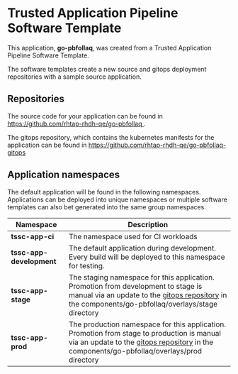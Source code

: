 # Trusted Application Pipeline Software Template

This application, **go-pbfollaq**, was created from a Trusted Application Pipeline Software Template.

The software templates create a new source and gitops deployment repositories with a sample source application. 

## Repositories

The source code for your application can be found in [https://github.com/rhtap-rhdh-qe/go-pbfollaq ](https://github.com/rhtap-rhdh-qe/go-pbfollaq ).
 
The gitops repository, which contains the kubernetes manifests for the application can be found in 
[https://github.com/rhtap-rhdh-qe/go-pbfollaq-gitops ](https://github.com/rhtap-rhdh-qe/go-pbfollaq-gitops ) 

## Application namespaces 

The default application will be found in the following namespaces. Applications can be deployed into unique namespaces or multiple software templates can also bet generated into the same group namespaces.  

|  Namespace   |  Description   |  
| -------- | -------- |
| **tssc-app-ci** | The namespace used for CI workloads |
| **tssc-app-development** | The default application during development. Every build will be deployed to this namespace for testing. |
| **tssc-app-stage** | The staging namespace for this application. Promotion from development to stage is manual via an update to the [gitops repository](https://github.com/rhtap-rhdh-qe/go-pbfollaq-gitops ) in the components/go-pbfollaq/overlays/stage directory |
| **tssc-app-prod** | The production namespace for this application. Promotion from stage to production is manual via an update to the [gitops repository](https://github.com/rhtap-rhdh-qe/go-pbfollaq-gitops ) in the components/go-pbfollaq/overlays/prod directory |